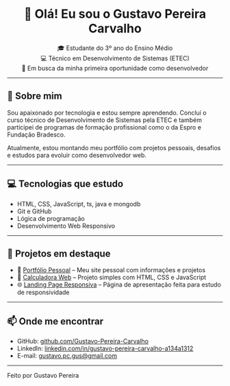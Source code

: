 <h1 align="center">👋 Olá! Eu sou o Gustavo Pereira Carvalho</h1>

<p align="center">
  🎓 Estudante do 3º ano do Ensino Médio <br>
  💻 Técnico em Desenvolvimento de Sistemas (ETEC) <br>
  🚀 Em busca da minha primeira oportunidade como desenvolvedor
</p>

---

## 🧠 Sobre mim

Sou apaixonado por tecnologia e estou sempre aprendendo. Concluí o curso técnico de Desenvolvimento de Sistemas pela ETEC e também participei de programas de formação profissional como o da Espro e Fundação Bradesco.

Atualmente, estou montando meu portfólio com projetos pessoais, desafios e estudos para evoluir como desenvolvedor web.

---

## 💻 Tecnologias que estudo

- HTML, CSS, JavaScript, ts, java e mongodb
- Git e GitHub
- Lógica de programação
- Desenvolvimento Web Responsivo

---

## 📌 Projetos em destaque


- 🎯 [Portfólio Pessoal](https://gustavo-pereira-carvalho.github.io/portfolio/) – Meu site pessoal com informações e projetos
- 📱 [Calculadora Web](https://github.com/Gustavo-Pereira-Carvalho/calculadora) – Projeto simples com HTML, CSS e JavaScript
- 🌐 [Landing Page Responsiva](https://github.com/Gustavo-Pereira-Carvalho/landing-page) – Página de apresentação feita para estudo de responsividade

---

## 📫 Onde me encontrar

- GitHub: [github.com/Gustavo-Pereira-Carvalho](https://github.com/Gustavo-Pereira-Carvalho)
- LinkedIn: [linkedin.com/in/gustavo-pereira-carvalho-a134a1312](https://www.linkedin.com/in/gustavo-pereira-carvalho-a134a1312/)
- E-mail: gustavo.pc.gus@gmail.com

---

<div align=\"center\">
  Feito por Gustavo Pereira
</div>
